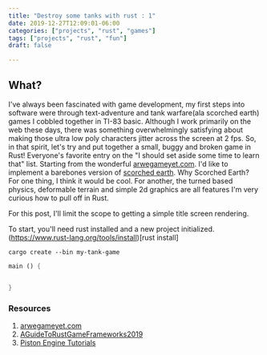 ```yaml
---
title: "Destroy some tanks with rust : 1"
date: 2019-12-27T12:09:01-06:00
categories: ["projects", "rust", "games"]
tags: ["projects", "rust", "fun"]
draft: false

---
```


## What?

I've always been fascinated with game development, my first steps into software were through text-adventure and tank warfare(ala scorched earth) games I cobbled together in TI-83 basic. Although I work primarily on the web these days, there was something overwhelmingly satisfying about making those ultra low poly characters jitter across the screen at 2 fps. So, in that spirit, let's try and put together a small, buggy and broken game in Rust! Everyone's favorite entry on the "I should set aside some time to learn that" list.
Starting from the wonderful [arwegameyet.com](http://arewegameyet.com/categories/engines/). I'd like to implement a barebones version of [scorched earth](https://en.wikipedia.org/wiki/Scorched_Earth_(video_game)). Why Scorched Earth? For one thing, I think it would be cool. For another, the turned based physics, deformable terrain and simple 2d graphics are all features I'm very curious how to pull off in Rust.

For this post, I'll limit the scope to getting a simple title screen rendering.

To start, you'll need rust installed and a new project initialized.
(https://www.rust-lang.org/tools/install)[rust install]

```shell
cargo create --bin my-tank-game

```


```rust
main () {


}
```



### Resources

1. [arwegameyet.com](http://arewegameyet.com/#res)
1. [AGuideToRustGameFrameworks2019](https://wiki.alopex.li/AGuideToRustGameFrameworks2019)
1. [Piston Engine Tutorials](https://github.com/PistonDevelopers/Piston-Tutorials)

